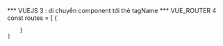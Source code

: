*** VUEJS 3
    <teleport to="tagName"><Component/></teleport> : di chuyển component tới thẻ tagName
*** VUE_ROUTER 4
    <router-link to="/"></router-link>
    const routes = [
        {

        }
    ]

